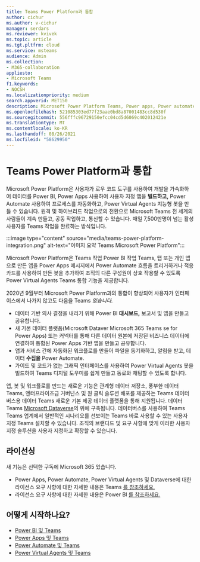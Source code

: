 ```yaml
---
title: Teams Power Platform과 통합
author: cichur
ms.author: v-cichur
manager: serdars
ms.reviewer: kvivek
ms.topic: article
ms.tgt.pltfrm: cloud
ms.service: msteams
audience: Admin
ms.collection:
- M365-collaboration
appliesto:
- Microsoft Teams
f1.keywords:
- NOCSH
ms.localizationpriority: medium
search.appverid: MET150
description: Microsoft Power Platform Teams, Power apps, Power automate 및 Power BI 등의 Microsoft Power Platform 도구와의 통합에 대해 Power Virtual Agents.
ms.openlocfilehash: 521085303ed77f23aae0bd8a87001483cc8d530f
ms.sourcegitcommit: 556fffc96729150efcc04cd5d6069c402012421e
ms.translationtype: MT
ms.contentlocale: ko-KR
ms.lasthandoff: 08/26/2021
ms.locfileid: "58629950"
---
```

# <a name="teams-integration-with-microsoft-power-platform"></a>Teams Power Platform과 통합

Microsoft Power Platform은 사용자가 로우 코드 도구를 사용하여 개발을 가속화하여 데이터를 Power BI, Power Apps 사용하여 사용자 지정 앱을 **빌드하고,** Power Automate  사용하여 프로세스를 자동화하고, Power Virtual Agents 지능형 봇을 만들 수 있습니다. 원격 및 하이브리드 작업으로의 전환으로 Microsoft Teams 전 세계의 사람들이 계속 만들고, 공동 작업하고, 통신할 수 있습니다. 매일 7,500만명이 넘는 활성 사용자를 Teams 작업을 완료하는 방식입니다.

:::image type="content" source="media/teams-power-platform-integration.png" alt-text="이미지 요약 Teams Microsoft Power Platform":::

Microsoft Power Platform은 Teams 작업 Power BI 작업 Teams, 탭 또는 개인 앱으로 만든 앱을 Power Apps 메시지에서 Power Automate 흐름을  트리거하거나 적응 카드를 사용하여 만든 봇을 추가하여 조직의 다른 구성원이 상호 작용할 수 있도록  Power Virtual Agents Teams 통합 기능을 제공합니다.  

2020년 9월부터 Microsoft Power Platform과의 통합이 향상되어 사용자가 인터페이스에서 나가지 않고도 다음을 Teams *있습니다.*

- 데이터 기반 의사 결정을 내리기 위해 Power BI **대시보드,** 보고서 및 앱을 만들고 공유합니다.
- 새 기본 데이터 플랫폼(Microsoft Dataver Microsoft 365  Teams se for Power Apps) 또는 커넥터를 통해 다른 데이터 원본에 저장된 비즈니스 데이터에 연결하여 통합된 Power Apps 기반 앱을 만들고 공유합니다.
- 앱과 서비스 간에 자동화된 워크플로를 만들어 파일을 동기화하고, 알림을 받고, 데이터 **수집을** Power Automate.
- 가이드 및 코드가 없는 그래픽 인터페이스를 사용하여  Power Virtual Agents 봇을 빌드하여 Teams 디지털 도우미를 쉽게 만들고 동료와 채팅할 수 있도록 합니다.

앱, 봇 및 워크플로를 만드는 새로운 기능은 관계형 데이터 저장소, 풍부한 데이터 Teams, 엔터프라이즈급 [](/powerapps/teams/overview-data-platform)거버넌스 및 원 클릭 솔루션 배포를 제공하는 Teams 데이터버스용 데이터 Teams 새로운 기본 제공 데이터 플랫폼을 통해 지원됩니다. 데이터 Teams [Microsoft Dataverse](/powerapps/maker/common-data-service/data-platform-intro)의 위에 구축됩니다. 데이터버스를 사용하여 Teams Teams 업계에서 일반적인 시나리오를 선보이는 Teams 바로 사용할 수 있는 사용자 지정 Teams 설치할 수 있습니다. 조직의 브랜디드 및 요구 사항에 맞게 이러한 사용자 지정 솔루션을 사용자 지정하고 확장할 수 있습니다.

## <a name="licensing"></a>라이선싱

새 기능은 선택한 구독에 Microsoft 365 있습니다.

- Power Apps, Power Automate, Power Virtual Agents 및 Dataverse에 대한 라이선스 요구 사항에 대한 자세한 내용은 Teams [를 참조하세요.](/power-platform/admin/about-teams-environment)
- 라이선스 요구 사항에 대한 자세한 내용은 Power BI [를 참조하세요.](/power-bi/collaborate-share/service-collaborate-microsoft-teams)
 
## <a name="how-do-i-get-started"></a>어떻게 시작하나요?

- [Power BI 및 Teams](/power-bi/collaborate-share/service-collaborate-microsoft-teams)
- [Power Apps 및 Teams](/powerapps/teams/overview)
- [Power Automate 및 Teams](/power-automate/teams/overview)
- [Power Virtual Agents 및 Teams](/power-virtual-agents/teams/fundamentals-what-is-power-virtual-agents-teams)